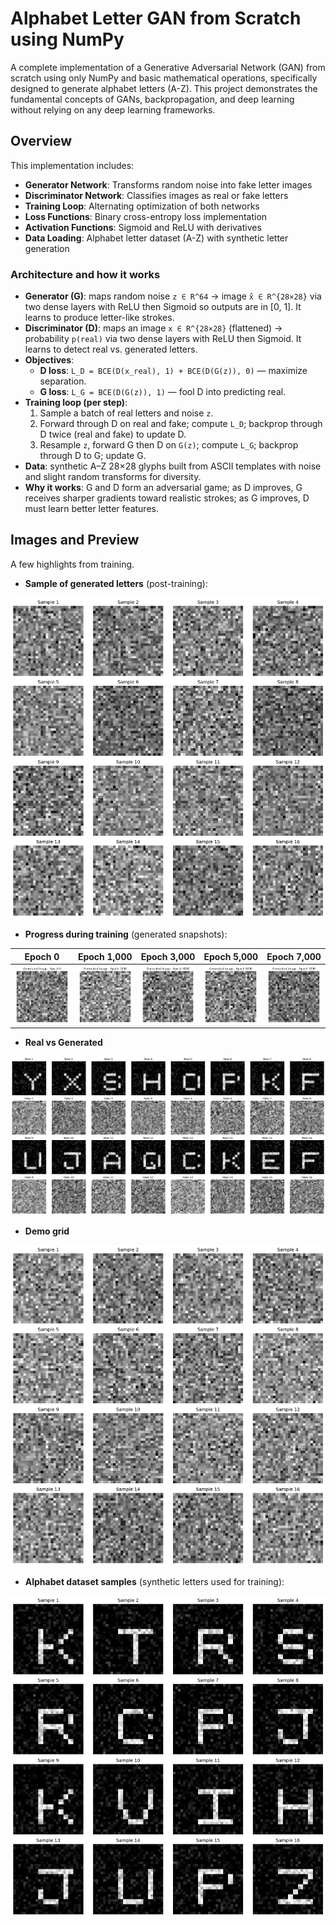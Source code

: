# Alphabet Letter GAN from Scratch using NumPy

A complete implementation of a Generative Adversarial Network (GAN) from scratch using only NumPy and basic mathematical operations, specifically designed to generate alphabet letters (A-Z). This project demonstrates the fundamental concepts of GANs, backpropagation, and deep learning without relying on any deep learning frameworks.


## Overview

This implementation includes:
- **Generator Network**: Transforms random noise into fake letter images
- **Discriminator Network**: Classifies images as real or fake letters
- **Training Loop**: Alternating optimization of both networks
- **Loss Functions**: Binary cross-entropy loss implementation
- **Activation Functions**: Sigmoid and ReLU with derivatives
- **Data Loading**: Alphabet letter dataset (A-Z) with synthetic letter generation

### Architecture and how it works

- **Generator (G)**: maps random noise `z ∈ R^64` → image `x̂ ∈ R^{28×28}` via two dense layers with ReLU then Sigmoid so outputs are in [0, 1]. It learns to produce letter-like strokes.
- **Discriminator (D)**: maps an image `x ∈ R^{28×28}` (flattened) → probability `p(real)` via two dense layers with ReLU then Sigmoid. It learns to detect real vs. generated letters.
- **Objectives**:
  - **D loss**: `L_D = BCE(D(x_real), 1) + BCE(D(G(z)), 0)` — maximize separation.
  - **G loss**: `L_G = BCE(D(G(z)), 1)` — fool D into predicting real.
- **Training loop (per step)**:
  1. Sample a batch of real letters and noise `z`.
  2. Forward through D on real and fake; compute `L_D`; backprop through D twice (real and fake) to update D.
  3. Resample `z`, forward G then D on `G(z)`; compute `L_G`; backprop through D to G; update G.
- **Data**: synthetic A–Z 28×28 glyphs built from ASCII templates with noise and slight random transforms for diversity.
- **Why it works**: G and D form an adversarial game; as D improves, G receives sharper gradients toward realistic strokes; as G improves, D must learn better letter features.


## Images and Preview

A few highlights from training.

- **Sample of generated letters** (post-training):

![Final Samples](assets/final_generated_samples.png)

- **Progress during training** (generated snapshots):

| Epoch 0 | Epoch 1,000 | Epoch 3,000 | Epoch 5,000 | Epoch 7,000 |
|---|---|---|---|---|
| ![e0](assets/generated_epoch_0.png) | ![e1000](assets/generated_epoch_1000.png) | ![e3000](assets/generated_epoch_3000.png) | ![e5000](assets/generated_epoch_5000.png) | ![e7000](assets/generated_epoch_7000.png) |

- **Real vs Generated**

![Real vs Fake](assets/real_vs_fake.png)

- **Demo grid**

![Demo Samples](assets/demo_samples.png)

- **Alphabet dataset samples** (synthetic letters used for training):

![Alphabet Samples](assets/alphabet_samples.png)
